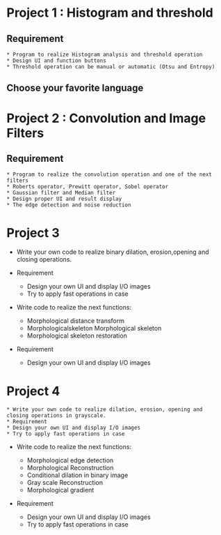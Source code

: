 # Project 1 : Histogram and threshold
## Requirement
	
	* Program to realize Histogram analysis and threshold operation
	* Design UI and function buttons
	* Threshold operation can be manual or automatic (Otsu and Entropy)

## Choose your favorite language


# Project 2 : Convolution and Image Filters
## Requirement
	* Program to realize the convolution operation and one of the next filters
    * Roberts operator, Prewitt operator, Sobel operator
    * Gaussian filter and Median filter
	* Design proper UI and result display
	* The edge detection and noise reduction

# Project 3
  * Write your own code to realize binary dilation,
erosion,opening and closing operations.
  * Requirement
    * Design your own UI and display I/O images
    * Try to apply fast operations in case

  * Write code to realize the next functions:
    * Morphological distance transform
    * Morphologicalskeleton Morphological skeleton
    * Morphological skeleton restoration
  * Requirement
    * Design your own UI and display I/O images


# Project 4
	* Write your own code to realize dilation, erosion, opening and closing operations in grayscale. 
	* Requirement
    * Design your own UI and display I/O images
    * Try to apply fast operations in case

  * Write code to realize the next functions:
    * Morphological edge detection
    * Morphological Reconstruction
    * Conditional dilation in binary image
    * Gray scale Reconstruction
    * Morphological gradient

  * Requirement
    * Design your own UI and display I/O images
    * Try to apply fast operations in case

